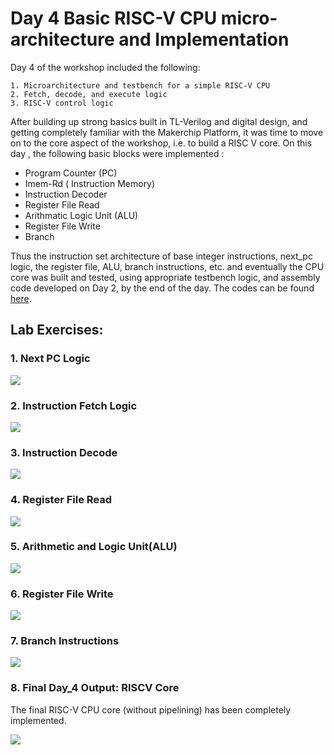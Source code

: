 # Day 4 Basic RISC-V CPU micro-architecture and Implementation

Day 4 of the workshop included the following:

    1. Microarchitecture and testbench for a simple RISC-V CPU
    2. Fetch, decode, and execute logic
    3. RISC-V control logic

After building up strong basics built in TL-Verilog and digital design, and getting completely familiar with the Makerchip Platform, it was time to move on to the core aspect of the workshop, i.e. to build a RISC V core. On this day , the following basic blocks were implemented :
  
  - Program Counter (PC)
  - Imem-Rd ( Instruction Memory)
  - Instruction Decoder
  - Register File Read
  - Arithmatic Logic Unit (ALU)
  - Register File Write
  - Branch
  
Thus the instruction set architecture of base integer instructions, next_pc logic, the register file, ALU, branch instructions, etc. and eventually the CPU core was built and tested, using appropriate testbench logic, and assembly code developed on Day 2, by the end of the day. The codes can be found [here](https://github.com/RISCV-MYTH-WORKSHOP/RISC-V-CPU-Core-using-TL-Verilog/tree/master/Day_4/Codes).

## Lab Exercises: 

### 1. Next PC Logic

![](https://github.com/RISCV-MYTH-WORKSHOP/RISC-V-CPU-Core-using-TL-Verilog/blob/master/Day_4/Output%20Snaps/1.%20Next%20PC.JPG)

### 2. Instruction Fetch Logic

![](https://github.com/RISCV-MYTH-WORKSHOP/RISC-V-CPU-Core-using-TL-Verilog/blob/master/Day_4/Output%20Snaps/2.%20Instruction%20Fetch%20Logic.JPG)

### 3. Instruction Decode

![](https://github.com/RISCV-MYTH-WORKSHOP/RISC-V-CPU-Core-using-TL-Verilog/blob/master/Day_4/Output%20Snaps/6.%20Instruction%20Decode(2).JPG)

### 4. Register File Read 

![](https://github.com/RISCV-MYTH-WORKSHOP/RISC-V-CPU-Core-using-TL-Verilog/blob/master/Day_4/Output%20Snaps/8.%20Register%20file%20read%202.JPG)

### 5. Arithmetic and Logic Unit(ALU)

![](https://github.com/RISCV-MYTH-WORKSHOP/RISC-V-CPU-Core-using-TL-Verilog/blob/master/Day_4/Output%20Snaps/9.%20ALU.JPG)

### 6. Register File Write

![](https://github.com/RISCV-MYTH-WORKSHOP/RISC-V-CPU-Core-using-TL-Verilog/blob/master/Day_4/Output%20Snaps/10.%20Register%20file%20write.JPG)

### 7. Branch Instructions 

![](https://github.com/RISCV-MYTH-WORKSHOP/RISC-V-CPU-Core-using-TL-Verilog/blob/master/Day_4/Output%20Snaps/11.%20Branch%20Instructions%202.JPG)

### 8. Final Day_4 Output: RISCV Core

The final RISC-V CPU core (without pipelining) has been completely implemented.

![](https://github.com/RISCV-MYTH-WORKSHOP/RISC-V-CPU-Core-using-TL-Verilog/blob/master/Day_4/Output%20Snaps/12.%20Testbench.JPG)


